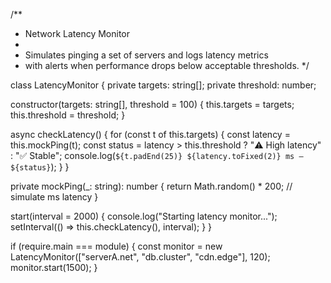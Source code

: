 /**
 * Network Latency Monitor
 *
 * Simulates pinging a set of servers and logs latency metrics
 * with alerts when performance drops below acceptable thresholds.
 */

class LatencyMonitor {
  private targets: string[];
  private threshold: number;

  constructor(targets: string[], threshold = 100) {
    this.targets = targets;
    this.threshold = threshold;
  }

  async checkLatency() {
    for (const t of this.targets) {
      const latency = this.mockPing(t);
      const status = latency > this.threshold ? "⚠️ High latency" : "✅ Stable";
      console.log(`${t.padEnd(25)} ${latency.toFixed(2)} ms — ${status}`);
    }
  }

  private mockPing(_: string): number {
    return Math.random() * 200; // simulate ms latency
  }

  start(interval = 2000) {
    console.log("Starting latency monitor...");
    setInterval(() => this.checkLatency(), interval);
  }
}

if (require.main === module) {
  const monitor = new LatencyMonitor(["serverA.net", "db.cluster", "cdn.edge"], 120);
  monitor.start(1500);
}
